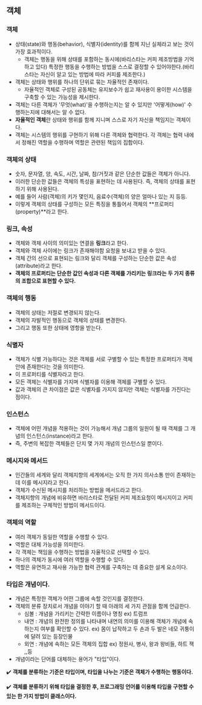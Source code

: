 ## 객체

### 객체 
- 상태(state)와 행동(behavior), 식별자(identity)를 함께 지닌 실체라고 보는 것이 가장 효과적이다.
    - 객체는 행동을 위해 상태를 포함하는 동시에(바리스타는 커피 제조방법을 기억하고 있다) 특정한 행동을 수행하는 방법을 스스로 결정할 수 있어야한다.(바리스타는 자신이 알고 있는 방법에 따라 커피를 제조한다.)
- 객체는 상태와 행위를 하나의 단위로 묶는 자율적인 존재이다.
    - 자율적인 객체로 구성된 공동체는 유지보수가 쉽고 재사용이 용이한 시스템을 구축할 수 있는 가능성을 제시한다.
- 객체는 다른 객체가 '무엇(what)'을 수행하는지는 알 수 있지만 '어떻게(how)' 수행하는지에 대해서는 알 수 없다.
- **자율적인 객체**란 상태와 행위를 함께 지니며 스스로 자기 자신을 책임지는 객체이다.
- 객체는 시스템의 행위를 구현하기 위해 다른 객체와 협력한다. 각 객체는 협력 내에서 정해진 역할을 수행하며 역할은 관련된 책임의 집합이다.

### 객체의 상태
- 숫자, 문자열, 양, 속도, 시간, 날짜, 참/거짓과 같은 단순한 값들은 객체가 아니다.
- 이러한 단순한 값들은 객체의 특성을 표현하는 데 사용된다. 즉, 객체의 상태를 표현하기 위해 사용된다.
- 예를 들어 사람(객체)의 키가 몇인지, 음료수(객체)의 양은 얼마나 있는 지 등등.
- 이렇게 객체의 상태를 구성하는 모든 특징을 통틀어서 객체의 **프로퍼티(property)**라고 한다.

### 링크, 속성
- 객체와 객체 사이의 의미있는 연결을 **링크**라고 한다.
- 객체와 객체 사이에는 링크가 존재해야함 요청을 보내고 받을 수 있다.
- 객체 간의 선으로 표현되는 링크와 달리 객체를 구성하는 단순한 값은 속성(attribute)라고 한다.
- **객체의 프로퍼티는 단순한 값인 속성과 다른 객체를 가리키는 링크라는 두 가지 종류의 조합으로 표현할 수 있다.**

### 객체의 행동
- 객체의 상태는 저절로 변경되지 않는다.
- 객체의 자발적인 행동으로 객체의 상태를 변경한다.
- 그리고 행동 또한 상태에 영항을 받는다.

### 식별자
- 객체가 식별 가능하다는 것은 객체를 서로 구별할 수 있는 특정한 프로퍼티가 객체 안에 존재한다는 것을 의미한다.
- 이 프로퍼티를 식별자라고 한다.
- 모든 객체는 식별자를 가지며 식별자를 이용해 객체를 구별할 수 있다.
- 값과 객체의 큰 차이점은 값은 식별자를 가지지 않지만 객체는 식별자를 가진다는 점이다.

### 인스턴스
- 객체에 어떤 개념을 적용하는 것이 가능해서 개념 그룹의 일원이 될 때 객체를 그 개념의 인스턴스(instance)라고 한다.
- 즉, 주변의 복잡한 객체들은 단지 몇 가지 개념의 인스턴스일 뿐이다.

### 메시지와 메서드
- 인간들의 세계와 달리 객체지향의 세계에서는 오직 한 가지 의사소통 만이 존재하는데 이를 메시지라고 한다.
- 객체가 수신된 메시지를 처리하는 방법을 메서드라고 한다.
- 객체지향의 개념에 비유하면 바리스타로 전달된 커피 제조요청이 메시지이고 커피를 제조하는 구체적인 방법이 메서드이다.

### 객체의 역할
- 여러 객체가 동일한 역할을 수행할 수 있다.
- 역할은 대체 가능성을 의미한다.
- 각 객체는 책임을 수행하는 방법을 자율적으로 선택할 수 있다.
- 하나의 객체가 동시에 여러 역할을 수행할 수 있다.
- 역할은 유연하고 재사용 가능한 협력 관계를 구축하는 데 중요한 설계 요소이다.

### 타입은 개념이다.
- 개념은 특정한 객체가 어떤 그룹에 속할 것인지를 결정한다.
- 객체의 분류 장치로서 개념을 이야기 할 때 아래의 세 가지 관점을 함께 언급한다.
    - 심볼 : 개념을 가리키는 간략한 이름이나 명칭 ex) 트럼프
    - 내연 : 개념의 완전한 정의를 나타내며 내연의 의미를 이용해 객체가 개념에 속하는지 여부를 확인할 수 있다. ex) 몸이 납작하고 두 손과 두 발은 네모 귀퉁이에 달려 있는 등장인물
    - 외연 : 개념에 속하는 모든 객체의 집합 ex) 정원사, 병사, 왕과 왕비들, 하트 잭 ,,등
- 개념이라는 단어를 대체하는 용어가 "타입"이다.


✔️ **객체를 분류하는 기준은 타입이며, 타입을 나누는 기준은 객체가 수행하는 행동이다.**

✔️ **객체를 분류하기 위해 타입을 결정한 후, 프로그래밍 언어를 이용해 타입을 구현할 수 있는 한 가지 방법이 클래스이다.**